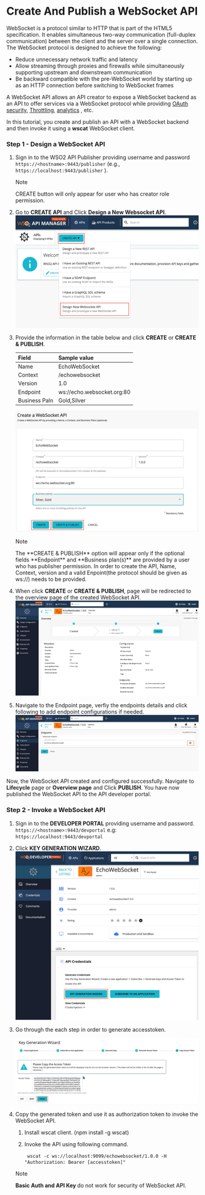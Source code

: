 # Create And Publish a WebSocket API

WebSocket is a protocol similar to HTTP that is part of the HTML5 specification. It enables simultaneous two-way communication (full-duplex communication) between the client and the server over a single connection. The WebSocket protocol is designed to achieve the following:

-   Reduce unnecessary network traffic and latency
-   Allow streaming through proxies and firewalls while simultaneously supporting upstream and downstream communication
-   Be backward compatible with the pre-WebSocket world by starting up as an HTTP connection before switching to WebSocket frames

A WebSocket API allows an API creator to expose a WebSocket backend as an API to offer services via a WebSocket protocol while providing [OAuth security](../../../../Learn/APISecurity/Authentication/securing-apis-using-oauth2-access-tokens/), [Throttling](../../../../Learn/RateLimiting/introducing-throttling-use-cases/), [analytics](../../../../Learn/Analytics/overview-of-api-analytics/) , etc.

In this tutorial, you create and publish an API with a WebSocket backend and then invoke it using a **wscat** WebSocket client.

### Step 1 - Design a WebSocket API

1. Sign in to the WSO2 API Publisher providing username and password `https://<hostname>:9443/publisher` (e.g., `https://localhost:9443/publisher` ).
    <html><div class="admonition note">
      <p class="admonition-title">Note</p>
      <p>CREATE button will only appear for user who has creator role permission.</p>
      </div>
    </html>

2.  Go to **CREATE API** and Click **Design a New Websocket API**.
    ![](../../assets/img/Learn/create-websocket-api.jpg)

3.  Provide the information in the table below and click **CREATE** or **CREATE & PUBLISH**.

    | Field   | Sample value   |
    |---------|----------------|
    | Name    | EchoWebSocket  |
    | Context | /echowebsocket |
    | Version | 1.0            |
    | Endpoint| ws://echo.websocket.org:80|
    | Business Paln | Gold,Silver|
    
    ![](../../assets/img/Learn/create-web-socket-api.jpg)

    <html>
     <div class="admonition note">
     <p class="admonition-title">Note</p>
     <p>The **CREATE & PUBLISH** option will appear only if the optional fields **Endpoint** and **Business plan(s)** are provided by a user who has publisher permission. In order to create the API, Name, Context, version and a valid Enpoint(the protocol should be given as ws://) needs to be provided.</p>
     </div>
     </html>

5.  When click **CREATE** or **CREATE & PUBLISH**, page will be redirected to the overview page of the created WebSocket API.
    ![](../../assets/img/Learn/overview-websocket-api.jpg)

6.  Navigate to the Endpoint page, verfiy the endpoints details and click following to add endpoint configurations if needed.
    ![](../../assets/img/Learn/endpoint-view-of-websocket-api.jpg)

Now, the WebSocket API created and configured successfully. Navigate to **Lifecycle** page or **Overview page** and Click **PUBLISH**.
   You have now published the WebSocket API to the API developer portal.

### Step 2 - Invoke a WebSocket API

1. Sign in to the **DEVELOPER PORTAL** providing username and password. `https://<hostname>:9443/devportal` e.g: `https://localhost:9443/devportal`

2. Click **KEY GENERATION WIZARD**.
     ![](../../assets/img/Learn/websocket-api-credential-page.jpg)

3. Go through the each step in order to generate accesstoken.

     ![](../../assets/img/Learn/websocket-api-key-generation-wizard.jpg)

3. Copy the generated token and use it as authorization token to invoke the WebSocket API.
    1. Install wscat client. (npm install -g wscat)
    2. Invoke the API using following command.
        
          ```
           wscat -c ws://localhost:9099/echowebsocket/1.0.0 -H "Authorization: Bearer [accesstoken]" 
          ```

      <html>
      <div class="admonition note">
      <p class="admonition-title">Note</p>
      <p> <b> Basic Auth and API Key </b> do not work for security of WebSocket API.</p>
      </div> 
      </html>
